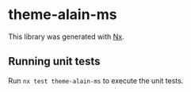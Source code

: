 # theme-alain-ms

This library was generated with [Nx](https://nx.dev).

## Running unit tests

Run `nx test theme-alain-ms` to execute the unit tests.
